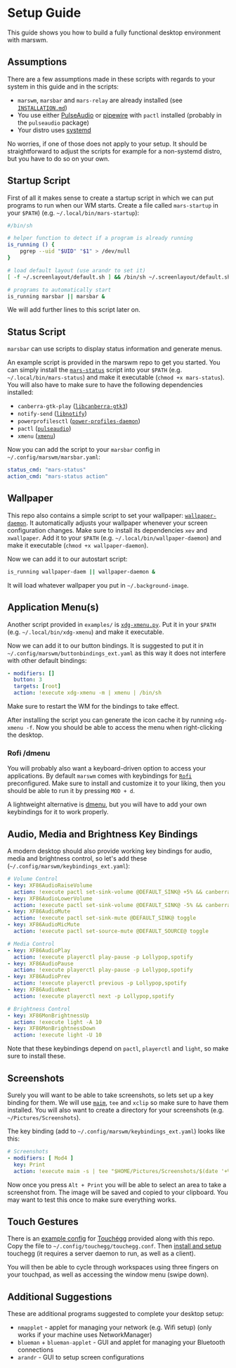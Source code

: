 # Setup Guide
This guide shows you how to build a fully functional desktop environment with marswm.


## Assumptions
There are a few assumptions made in these scripts with regards to your system in this guide and in the scripts:
* `marswm`, `marsbar` and `mars-relay` are already installed (see [`INSTALLATION.md`](./INSTALLATION.md))
* You use either [PulseAudio](https://www.freedesktop.org/wiki/Software/PulseAudio/) or [pipewire](https://pipewire.org/) with `pactl` installed (probably in the `pulseaudio` package)
* Your distro uses [systemd](https://systemd.io/)

No worries, if one of those does not apply to your setup.
It should be straightforward to adjust the scripts for example for a non-systemd distro, but you have to do so on your own.


## Startup Script
First of all it makes sense to create a startup script in which we can put programs to run when our WM starts.
Create a file called `mars-startup` in your `$PATH`) (e.g. `~/.local/bin/mars-startup`):
```sh
#/bin/sh

# helper function to detect if a program is already running
is_running () {
	pgrep --uid "$UID" "$1" > /dev/null
}

# load default layout (use arandr to set it)
[ -f ~/.screenlayout/default.sh ] && /bin/sh ~/.screenlayout/default.sh;

# programs to automatically start
is_running marsbar || marsbar &
```

We will add further lines to this script later on.


## Status Script
`marsbar` can use scripts to display status information and generate menus.

An example script is provided in the marswm repo to get you started.
You can simply install the [`mars-status`](examples/mars-status.sh) script into your `$PATH` (e.g. `~/.local/bin/mars-status`) and make it executable (`chmod +x mars-status`).
You will also have to make sure to have the following dependencies installed:
* `canberra-gtk-play` ([`libcanberra-gtk3`](https://pkgs.org/search/?q=libcanberra-gtk3))
* `notify-send` ([`libnotify`](https://pkgs.org/search/?q=libnotify))
* `powerprofilesctl` ([`power-profiles-daemon`](https://pkgs.org/search/?q=power-profiles-daemon))
* `pactl` ([`pulseaudio`](https://pkgs.org/search/?q=pulseaudio))
* `xmenu` ([`xmenu`](https://github.com/phillbush/xmenu))

Now you can add the script to your `marsbar` config in `~/.config/marswm/marsbar.yaml`:
```yaml
status_cmd: "mars-status"
action_cmd: "mars-status action"
```


## Wallpaper
This repo also contains a simple script to set your wallpaper: [`wallpaper-daemon`](examples/wallpaper-daemon.sh).
It automatically adjusts your wallpaper whenever your screen configuration changes.
Make sure to install its dependencies `xev` and `xwallpaper`.
Add it to your `$PATH` (e.g. `~/.local/bin/wallpaper-daemon`) and make it executable (`chmod +x wallpaper-daemon`).

Now we can add it to our autostart script:
```sh
is_running wallpaper-daem || wallpaper-daemon &
```

It will load whatever wallpaper you put in `~/.background-image`.


## Application Menu(s)
Another script provided in `examples/` is [`xdg-xmenu.py`](examples/xdg-xmenu.py).
Put it in your `$PATH` (e.g. `~/.local/bin/xdg-xmenu`) and make it executable.

Now we can add it to our button bindings.
It is suggested to put it in `~/.config/marswm/buttonbindings_ext.yaml` as this way it does not interfere with other default bindings:
```yaml
- modifiers: []
  button: 3
  targets: [root]
  action: !execute xdg-xmenu -m | xmenu | /bin/sh
```
Make sure to restart the WM for the bindings to take effect.

After installing the script you can generate the icon cache it by running `xdg-xmenu -f`.
Now you should be able to access the menu when right-clicking the desktop.

### Rofi /dmenu
You will probably also want a keyboard-driven option to access your applications.
By default `marswm` comes with keybindings for [`Rofi`](https://github.com/davatorium/rofi) preconfigured.
Make sure to install and customize it to your liking, then you should be able to run it by pressing `MOD + d`.

A lightweight alternative is [dmenu](https://tools.suckless.org/dmenu/), but you will have to add your own keybindings for it to work properly.


## Audio, Media and Brightness Key Bindings
A modern desktop should also provide working key bindings for audio, media and brightness control, so let's add these (`~/.config/marswm/keybindings_ext.yaml`):
```yaml
# Volume Control
- key: XF86AudioRaiseVolume
  action: !execute pactl set-sink-volume @DEFAULT_SINK@ +5% && canberra-gtk-play -i audio-volume-change
- key: XF86AudioLowerVolume
  action: !execute pactl set-sink-volume @DEFAULT_SINK@ -5% && canberra-gtk-play -i audio-volume-change
- key: XF86AudioMute
  action: !execute pactl set-sink-mute @DEFAULT_SINK@ toggle
- key: XF86AudioMicMute
  action: !execute pactl set-source-mute @DEFAULT_SOURCE@ toggle

# Media Control
- key: XF86AudioPlay
  action: !execute playerctl play-pause -p Lollypop,spotify
- key: XF86AudioPause
  action: !execute playerctl play-pause -p Lollypop,spotify
- key: XF86AudioPrev
  action: !execute playerctl previous -p Lollypop,spotify
- key: XF86AudioNext
  action: !execute playerctl next -p Lollypop,spotify

# Brightness Control
- key: XF86MonBrightnessUp
  action: !execute light -A 10
- key: XF86MonBrightnessDown
  action: !execute light -U 10
```

Note that these keybindings depend on `pactl`, `playerctl` and `light`, so make sure to install these.


## Screenshots
Surely you will want to be able to take screenshots, so lets set up a key binding for them.
We will use [`maim`](https://github.com/naelstrof/maim), `tee` and `xclip` so make sure to have them installed.
You will also want to create a directory for your screenshots (e.g. `~/Pictures/Screenshots`).

The key binding (add to `~/.config/marswm/keybindings_ext.yaml`) looks like this:
```yaml
# Screenshots
- modifiers: [ Mod4 ]
  key: Print
  action: !execute maim -s | tee "$HOME/Pictures/Screenshots/$(date '+%Y-%m-%d_%H-%M-%S.png')" | xclip -selection clipboard -t image/png -i
```

Now once you press `Alt + Print` you will be able to select an area to take a screenshot from.
The image will be saved and copied to your clipboard.
You may want to test this once to make sure everything works.


## Touch Gestures
There is an [example config](examples/touchegg.xml) for [Touchégg](https://github.com/JoseExposito/touchegg) provided along with this repo.
Copy the file to `~/.config/touchegg/touchegg.conf`.
Then [install and setup](https://github.com/JoseExposito/touchegg#installation) touchegg (it requires a server daemon to run, as well as a client).

You will then be able to cycle through workspaces using three fingers on your touchpad, as well as accessing the window menu (swipe down).


## Additional Suggestions
These are additional programs suggested to complete your desktop setup:
* `nmapplet` - applet for managing your network (e.g. Wifi setup) (only works if your machine uses NetworkManager)
* `blueman` + `blueman-applet` - GUI and applet for managing your Bluetooth connections
* `arandr` - GUI to setup screen configurations
